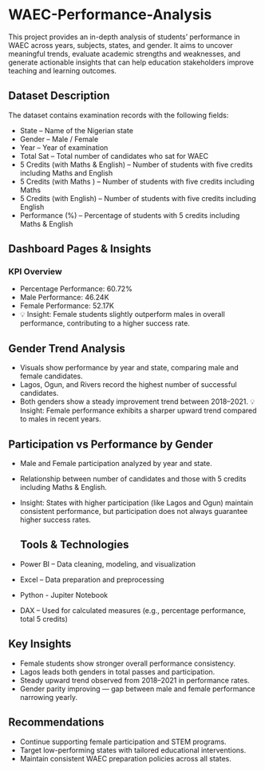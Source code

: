 # WAEC-Performance-Analysis
This project provides an in-depth analysis of students’ performance in WAEC across years, subjects, states, and gender. It aims to uncover meaningful trends, evaluate academic strengths and weaknesses, and generate actionable insights that can help education stakeholders improve teaching and learning outcomes.


## Dataset Description

The dataset contains examination records with the following fields:

- State – Name of the Nigerian state
- Gender – Male / Female
- Year – Year of examination
- Total Sat – Total number of candidates who sat for WAEC
- 5 Credits (with Maths & English) – Number of students with five credits including Maths and English
- 5 Credits (with Maths ) – Number of students with five credits including Maths
- 5 Credits (with English) – Number of students with five credits including English
- Performance (%) – Percentage of students with 5 credits including Maths & English

## Dashboard Pages & Insights
### KPI Overview

- Percentage Performance: 60.72%
- Male Performance: 46.24K
- Female Performance: 52.17K
- 💡 Insight: Female students slightly outperform males in overall performance, contributing to a higher success rate.


## Gender Trend Analysis

- Visuals show performance by year and state, comparing male and female candidates.
- Lagos, Ogun, and Rivers record the highest number of successful candidates.
- Both genders show a steady improvement trend between 2018–2021.
💡 Insight: Female performance exhibits a sharper upward trend compared to males in recent years.


## Participation vs Performance by Gender

- Male and Female participation analyzed by year and state.
- Relationship between number of candidates and those with 5 credits including Maths & English.
- Insight: States with higher participation (like Lagos and Ogun) maintain consistent performance, but participation does not always guarantee higher success rates.


  ## Tools & Technologies

- Power BI – Data cleaning, modeling, and visualization
- Excel – Data preparation and preprocessing
- Python - Jupiter Notebook
- DAX – Used for calculated measures (e.g., percentage performance, total 5 credits)


## Key Insights

- Female students show stronger overall performance consistency.
- Lagos leads both genders in total passes and participation.
- Steady upward trend observed from 2018–2021 in performance rates.
- Gender parity improving — gap between male and female performance narrowing yearly.



 ## Recommendations

- Continue supporting female participation and STEM programs.
- Target low-performing states with tailored educational interventions.
- Maintain consistent WAEC preparation policies across all states.
